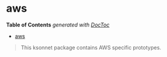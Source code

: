 # aws

<!-- START doctoc generated TOC please keep comment here to allow auto update -->
<!-- DON'T EDIT THIS SECTION, INSTEAD RE-RUN doctoc TO UPDATE -->
**Table of Contents**  *generated with [DocToc](https://github.com/thlorenz/doctoc)*

- [aws](#aws)

<!-- END doctoc generated TOC please keep comment here to allow auto update -->

> This ksonnet package contains AWS specific prototypes.
